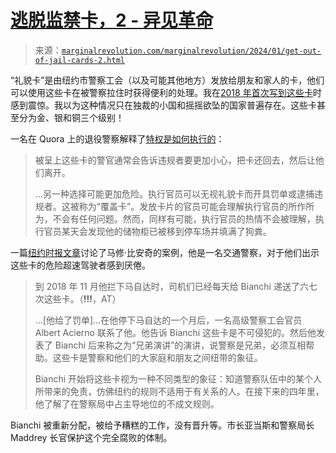 <!--yml

类别：未分类

日期：2024-05-27 14:51:40

-->

# [逃脱监禁卡，2 - 异见革命](https://marginalrevolution.com/marginalrevolution/2024/01/get-out-of-jail-cards-2.html)

> 来源：[`marginalrevolution.com/marginalrevolution/2024/01/get-out-of-jail-cards-2.html`](https://marginalrevolution.com/marginalrevolution/2024/01/get-out-of-jail-cards-2.html)

“礼貌卡”是由纽约市警察工会（以及可能其他地方）发放给朋友和家人的卡，他们可以使用这些卡在被警察拉住时获得便利的处理。我在[2018 年首次写到这些卡](https://marginalrevolution.com/marginalrevolution/2018/01/get-jail-free-cards.html)时感到震惊。我以为这种情况只在独裁的小国和摇摇欲坠的国家普遍存在。这些卡甚至分为金、银和铜三个级别！

一名在 Quora 上的退役警察解释了[特权是如何执行的](https://www.quora.com/Do-law-enforcement-officers-have-a-code-or-a-culture-where-they-overlook-the-transgressions-of-other-cops-or-retired-cops-How-does-it-work-and-how-far-does-it-go)：

> 被呈上这些卡的警官通常会告诉违规者要更加小心，把卡还回去，然后让他们离开。
> 
> …另一种选择可能更加危险。执行官员可以无视礼貌卡而开具罚单或逮捕违规者。这被称为“覆盖卡”。发放卡片的官员可能会理解执行官员的所作所为，不会有任何问题。然而，同样有可能，执行官员的热情不会被理解，执行官员某天会发现他的储物柜已被移到停车场并填满了狗粪。

一篇[纽约时报文章](https://www.nytimes.com/2024/01/16/nyregion/mathew-bianchi-nypd-traffic-tickets.html)讨论了马修·比安奇的案例，他是一名交通警察，对于他们出示这些卡的危险超速驾驶者感到厌倦。

> 到 2018 年 11 月他拦下马自达时，司机们已经每天给 Bianchi 递送了六七次这些卡。（**!!!**，AT）
> 
> …[他给了罚单]…在他停下马自达的一个月后，一名高级警察工会官员 Albert Acierno 联系了他。他告诉 Bianchi 这些卡是不可侵犯的。然后他发表了 Bianchi 后来称之为“兄弟演讲”的演讲，说警察是兄弟，必须互相帮助。这些卡是警察和他们的大家庭和朋友之间纽带的象征。
> 
> Bianchi 开始将这些卡视为一种不同类型的象征：知道警察队伍中的某个人所带来的免责，仿佛纽约的规则不适用于有关系的人。在接下来的四年里，他了解了在警察局中占主导地位的不成文规则。

Bianchi 被重新分配，被给予糟糕的工作，没有晋升等。市长亚当斯和警察局长 Maddrey 长官保护这个完全腐败的体制。
